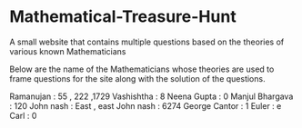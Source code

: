 # Mathematical-Treasure-Hunt
A small website that contains multiple questions based on the theories of various known Mathematicians

Below are the name of the Mathematicians whose theories are used to frame questions for the site along with the solution of the questions.

Ramanujan : 55 , 222 ,1729
Vashishtha : 8
Neena Gupta : 0
Manjul Bhargava : 120
John nash : East , east
John nash : 6274
George Cantor : 1
Euler : e
Carl : 0
